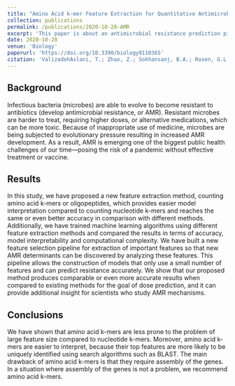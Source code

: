 ```yaml
---
title: "Amino Acid k-mer Feature Extraction for Quantitative Antimicrobial Resistance (AMR) Prediction by Machine Learning and Model Interpretation for Biological Insights"
collection: publications
permalink: /publications/2020-10-28-AMR
excerpt: 'This paper is about an antimicrobial resistance prediction pipeline'
date: 2020-10-28
venue: 'Biology'
paperurl: 'https://doi.org/10.3390/biology9110365'
citation: 'ValizadehAslani, T.; Zhao, Z.; Sokhansanj, B.A.; Rosen, G.L. "Amino Acid k-mer Feature Extraction for Quantitative Antimicrobial Resistance (AMR) Prediction by Machine Learning and Model Interpretation for Biological Insights." <i>Biology</i> 9, 365 (2020).'
---
```

## Background
Infectious bacteria (microbes) are able to evolve to become resistant to antibiotics (develop antimicrobial resistance, or AMR). Resistant microbes are harder to treat, requiring higher doses, or alternative medications, which can be more toxic. Because of inappropriate use of medicine, microbes are being subjected to evolutionary pressure resulting in increased AMR development. As a result, AMR is emerging one of the biggest public health challenges of our time—posing the risk of a pandemic without effective treatment or vaccine.

## Results
In this study, we have proposed a new feature extraction method, counting amino acid k-mers or oligopeptides, which provides easier model interpretation compared to counting nucleotide k-mers and reaches the same or even better accuracy in comparison with different methods. Additionally, we have trained machine learning algorithms using different feature extraction methods and compared the results in terms of accuracy, model interpretability and computational complexity. We have built a new feature selection pipeline for extraction of important features so that new AMR determinants can be discovered by analyzing these features. This pipeline allows the construction of models that only use a small number of features and can predict resistance accurately. We show that our proposed method produces comparable or even more accurate results when compared to existing methods for the goal of dose prediction, and it can provide additional insight for scientists who study AMR mechanisms.

## Conclusions
We have shown that amino acid k-mers are less prone to the problem of large feature size compared to nucleotide k-mers. Moreover, amino acid k-mers are easier to interpret, because their top features are more likely to be uniquely identified using search algorithms such as BLAST. The main drawback of amino acid k-mers is that they require assembly of the genes. In a situation where assembly of the genes is not a problem, we recommend amino acid k-mers.
